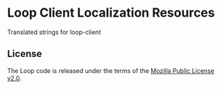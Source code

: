 Loop Client Localization Resources
===========
Translated strings for loop-client

License
-------

The Loop code is released under the terms of the
[Mozilla Public License v2.0](http://www.mozilla.org/MPL/2.0/).
